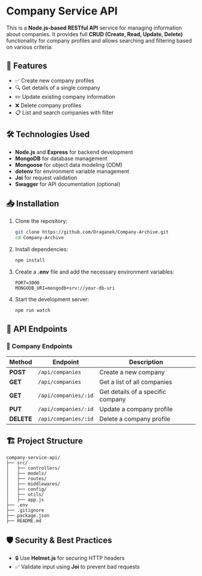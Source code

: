 # Company Service API

This is a **Node.js-based RESTful API** service for managing information about companies. It provides full **CRUD (Create, Read, Update, Delete)** functionality for company profiles and allows searching and filtering based on various criteria.

## 🚀 Features

- ✅ Create new company profiles
- 🔍 Get details of a single company
- ✏️ Update existing company information
- ❌ Delete company profiles
- 📋 List and search companies with filter

## 🛠 Technologies Used

- **Node.js** and **Express** for backend development
- **MongoDB** for database management
- **Mongoose** for object data modeling (ODM)
- **dotenv** for environment variable management
- **Joi** for request validation
- **Swagger** for API documentation (optional)

## 📥 Installation

1. Clone the repository:
   ```bash
   git clone https://github.com/Draganek/Company-Archive.git
   cd Company-Archive
   ```
2. Install dependencies:
   ```bash
   npm install
   ```
3. Create a **.env** file and add the necessary environment variables:
   ```env
   PORT=3000
   MONGODB_URI=mongodb+srv://your-db-uri
   ```
4. Start the development server:
   ```bash
   npm run watch
   ```

## 🔧 API Endpoints

### 📌 Company Endpoints

| Method     | Endpoint             | Description                       |
| ---------- | -------------------- | --------------------------------- |
| **POST**   | `/api/companies`     | Create a new company              |
| **GET**    | `/api/companies`     | Get a list of all companies       |
| **GET**    | `/api/companies/:id` | Get details of a specific company |
| **PUT**    | `/api/companies/:id` | Update a company profile          |
| **DELETE** | `/api/companies/:id` | Delete a company profile          |


## 🏗 Project Structure

```
company-service-api/
├── src/
│   ├── controllers/
│   ├── models/
│   ├── routes/
│   ├── middlewares/
│   ├── config/
│   ├── utils/
│   ├── app.js
├── .env
├── .gitignore
├── package.json
├── README.md
```

## 🛡 Security & Best Practices

- 🔒 Use **Helmet.js** for securing HTTP headers
- ✅ Validate input using **Joi** to prevent bad requests


